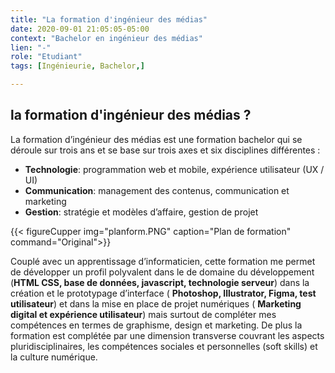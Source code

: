 ```yaml
---
title: "La formation d'ingénieur des médias"
date: 2020-09-01 21:05:05-05:00
context: "Bachelor en ingénieur des médias"
lien: "-"
role: "Etudiant"
tags: [Ingénieurie, Bachelor,]

---
```


## la formation d'ingénieur des médias ?

La formation d’ingénieur des médias est une formation bachelor qui se déroule sur trois ans et se base sur trois axes et six disciplines différentes :

* **Technologie**: programmation web et mobile, expérience utilisateur (UX / UI)
* **Communication**: management des contenus, communication et marketing 
* **Gestion**: stratégie et modèles d’affaire, gestion de projet

{{< figureCupper
img="planform.PNG" 
caption="Plan de formation"  
command="Original">}}

Couplé avec un apprentissage d’informaticien, cette formation me permet de développer un profil polyvalent dans le de domaine du développement (**HTML CSS, base de données, javascript, technologie serveur**) dans la création et le prototypage d’interface ( **Photoshop, Illustrator, Figma, test utilisateur**) et dans la mise en place de projet numériques ( **Marketing digital et expérience utilisateur**) mais surtout de compléter mes compétences en termes de graphisme, design et marketing. De plus la formation est complétée par une dimension transverse couvrant les aspects pluridisciplinaires, les compétences sociales et personnelles (soft skills) et la culture numérique.
